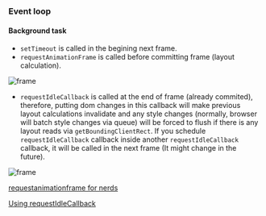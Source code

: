 ### Event loop

#### Background task
- `setTimeout` is called in the begining next frame.
- `requestAnimationFrame` is called before committing frame (layout calculation).

![frame](https://cdn-images-1.medium.com/max/1600/1*atEwskfs0gtIryRrgnAPkw.png)

- `requestIdleCallback` is called at the end of frame (already commited), therefore, putting dom changes in this callback will make previous layout calculations invalidate and any style changes (normally, browser will batch style changes via queue) will be forced to flush if there is any layout reads via `getBoundingClientRect`. If you schedule `requestIdleCallback` callback inside another `requestIdleCallback` callback, it will be called in the next frame (It might change in the future).

![frame](https://developers.google.com/web/updates/images/2015-08-27-using-requestidlecallback/frame.jpg)

[requestanimationframe for nerds](https://medium.com/@paul_irish/requestanimationframe-scheduling-for-nerds-9c57f7438ef4)

[Using requestIdleCallback](https://developers.google.com/web/updates/2015/08/using-requestidlecallback)
